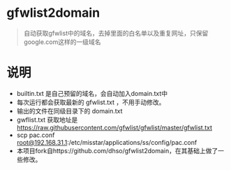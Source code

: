 # gfwlist2domain
> 自动获取gfwlist中的域名，去掉里面的白名单以及重复网址，只保留google.com这样的一级域名

# 说明
* builtin.txt 是自己预留的域名，会自动加入domain.txt中
* 每次运行都会获取最新的 gfwlist.txt ，不用手动修改。
* 输出的文件在同级目录下的 domain.txt
* gwflist.txt 获取地址是 https://raw.githubusercontent.com/gfwlist/gfwlist/master/gfwlist.txt
* scp pac.conf root@192.168.31.1:/etc/misstar/applications/ss/config/pac.conf
* 本项目fork自https://github.com/dhso/gfwlist2domain，在其基础上做了一些修改。
